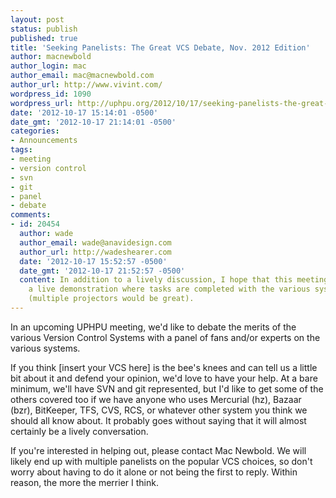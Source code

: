 ```yaml
---
layout: post
status: publish
published: true
title: 'Seeking Panelists: The Great VCS Debate, Nov. 2012 Edition'
author: macnewbold
author_login: mac
author_email: mac@macnewbold.com
author_url: http://www.vivint.com/
wordpress_id: 1090
wordpress_url: http://uphpu.org/2012/10/17/seeking-panelists-the-great-vcs-debate-nov-2012-edition/
date: '2012-10-17 15:14:01 -0500'
date_gmt: '2012-10-17 21:14:01 -0500'
categories:
- Announcements
tags:
- meeting
- version control
- svn
- git
- panel
- debate
comments:
- id: 20454
  author: wade
  author_email: wade@anavidesign.com
  author_url: http://wadeshearer.com
  date: '2012-10-17 15:52:57 -0500'
  date_gmt: '2012-10-17 21:52:57 -0500'
  content: In addition to a lively discussion, I hope that this meeting will include
    a live demonstration where tasks are completed with the various systems in parallel
    (multiple projectors would be great).
---
```

<p>In an upcoming UPHPU meeting, we'd like to debate the merits of the various Version Control Systems with a panel of fans and/or experts on the various systems.</p>
<p>If you think [insert your VCS here] is the bee's knees and can tell us a little bit about it and defend your opinion, we'd love to have your help. At a bare minimum, we'll have SVN and git represented, but I'd like to get some of the others covered too if we have anyone who uses Mercurial (hz), Bazaar (bzr), BitKeeper, TFS, CVS, RCS, or whatever other system you think we should all know about. It probably goes without saying that it will almost certainly be a lively conversation.</p>
<p>If you're interested in helping out, please contact Mac Newbold. We will likely end up with multiple panelists on the popular VCS choices, so don't worry about having to do it alone or not being the first to reply. Within reason, the more the merrier I think.</p>
